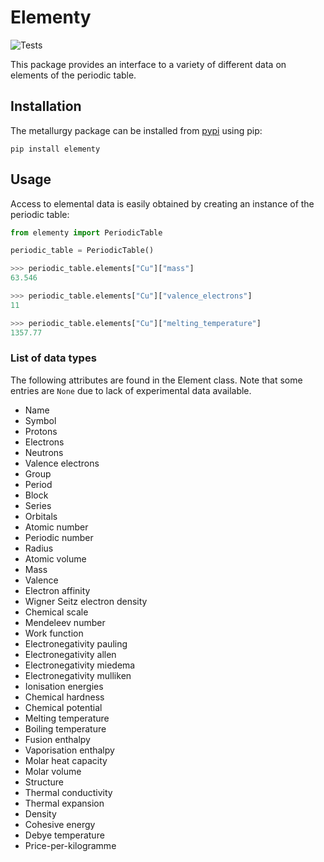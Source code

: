 # Elementy

![Tests](https://github.com/Robert-Forrest/elementy/actions/workflows/tests.yml/badge.svg)

This package provides an interface to a variety of different data on
elements of the periodic table.

## Installation

The metallurgy package can be installed from
[pypi](https://pypi.org/project/elementy/) using pip:

``pip install elementy``

## Usage

Access to elemental data is easily obtained by creating an instance of the
periodic table:

```python
from elementy import PeriodicTable

periodic_table = PeriodicTable()

>>> periodic_table.elements["Cu"]["mass"]
63.546

>>> periodic_table.elements["Cu"]["valence_electrons"]
11

>>> periodic_table.elements["Cu"]["melting_temperature"]
1357.77
```

### List of data types

The following attributes are found in the Element class. Note that some entries
are `None` due to lack of experimental data available. 

- Name
- Symbol
- Protons
- Electrons
- Neutrons
- Valence electrons
- Group
- Period
- Block
- Series
- Orbitals
- Atomic number
- Periodic number
- Radius
- Atomic volume
- Mass
- Valence
- Electron affinity
- Wigner Seitz electron density
- Chemical scale
- Mendeleev number
- Work function
- Electronegativity pauling
- Electronegativity allen
- Electronegativity miedema
- Electronegativity mulliken
- Ionisation energies
- Chemical hardness
- Chemical potential
- Melting temperature
- Boiling temperature
- Fusion enthalpy
- Vaporisation enthalpy
- Molar heat capacity
- Molar volume
- Structure
- Thermal conductivity
- Thermal expansion
- Density
- Cohesive energy
- Debye temperature
- Price-per-kilogramme


